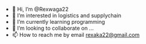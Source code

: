 - 👋 Hi, I’m @Rexwaga22
- 👀 I’m interested in logistics and supplychain
- 🌱 I’m currently learning programming
- 💞️ I’m looking to collaborate on ...
- 📫 How to reach me by email rexaka22@gmail.com

<!---
Rexwaga22/Rexwaga22 is a ✨ special ✨ repository because its `README.md` (this file) appears on your GitHub profile.
You can click the Preview link to take a look at your changes.
--->
